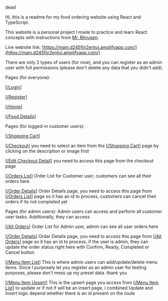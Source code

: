 dead 

Hi, this is a readme for my food ordering website using React and TypeScript.

This website is a personal project I made to practice and learn React concepts with instructions from [Mr. Bhrugen](https://www.dotnetmastery.com/).

Live website link: [https://main.d245fjjr2entuj.amplifyapp.com/](https://main.d245fjjr2entuj.amplifyapp.com/)

There are only 2 types of users (for now), and you can register as an admin user with full permissions (please don't delete any data that you didn't add).

Pages (for everyone):

[[/Login](https://main.d245fjjr2entuj.amplifyapp.com/login)]

[[/Register](https://main.d245fjjr2entuj.amplifyapp.com/register)]

[[/Home](https://main.d245fjjr2entuj.amplifyapp.com/)]

[[/Food Details](https://main.d245fjjr2entuj.amplifyapp.com/MenuItemDetails/2)]

Pages (for logged-in customer users):

[[/Shopping Cart](https://main.d245fjjr2entuj.amplifyapp.com/ShoppingCart)]

[[/Checkout](https://main.d245fjjr2entuj.amplifyapp.com/Checkout)] you need to select an item from the [[/Shopping Cart](https://main.d245fjjr2entuj.amplifyapp.com/ShoppingCart)] page by clicking on the description or image first

[[/Edit Checkout Detail](https://main.d245fjjr2entuj.amplifyapp.com/editcheckout)] you need to access this page from the checkout page

[[/Orders List](https://main.d245fjjr2entuj.amplifyapp.com/order/ordersList)] Order List for Customer user, customers can see all their orders here

[[/Order Details](https://main.d245fjjr2entuj.amplifyapp.com/order/orderDetails/)] Order Details page, you need to access this page from [[/Orders List](https://main.d245fjjr2entuj.amplifyapp.com/order/ordersList)] page so it has an id to process, customers can cancel their orders if its not completed yet

Pages (for admin users):
Admin users can access and perform all customer user tasks. Additionally, they can access

[[/All Orders](https://main.d245fjjr2entuj.amplifyapp.com/order/OrdersListAdmin)] Order List for Admin user, admin can see all user orders here

[[/Order Details](https://main.d245fjjr2entuj.amplifyapp.com/order/orderDetails/)] Order Details page, you need to access this page from [[/All Orders](https://main.d245fjjr2entuj.amplifyapp.com/order/OrdersListAdmin)] page so it has an id to process, if the user is admin, they can update the order status right here with Confirm, Ready, Completed or Cancel button

[[/Menu Item List](https://main.d245fjjr2entuj.amplifyapp.com/MenuItemsAdmin/MenuItemList)] This is where admin users can add/update/delete menu items. Since I purposely let you register as an admin user for testing purposes, please don't mess up my preset data. thank you

[[/Menu Item Upsert](https://main.d245fjjr2entuj.amplifyapp.com/MenuItemsAdmin/MenuItemUpser/)] This is the upsert page you access from [[/Menu Item List](https://main.d245fjjr2entuj.amplifyapp.com/MenuItemsAdmin/MenuItemList)] to update or if not if will be an insert page, i combined Update and Insert logic depend whether there is an id present on the route
